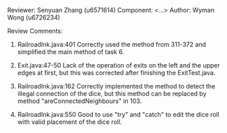 Reviewer: Senyuan Zhang (u6571614)
Component: <...>
Author: Wyman Wong (u6726234)

Review Comments:

1. RailroadInk.java:401 Correctly used the method from 311-372 and simplified the main method of task 6.

2. Exit.java:47-50 Lack of the operation of exits on the left and the upper edges at first, but this was corrected after finishing the ExitTest.java.

3. RailroadInk.java:162 Correctly implemented the method to detect the illegal connection of the dice, but this method can be replaced by method "areConnectedNeighbours" in 103.

4. RailroadInk.java:550 Good to use "try" and "catch" to edit the dice roll with valid placement of the dice roll.